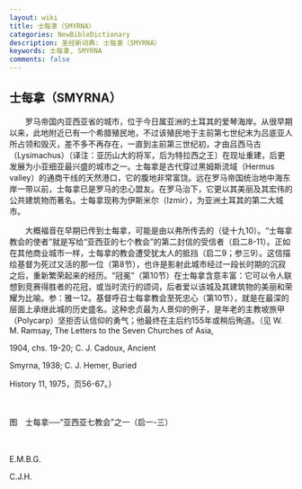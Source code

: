 ```yaml
---
layout: wiki
title: 士每拿（SMYRNA）
categories: NewBibleDictionary
description: 圣经新词典: 士每拿（SMYRNA）
keywords: 士每拿, SMYRNA
comments: false
---
```


## 士每拿（SMYRNA）

　　罗马帝国内亚西亚省的城市，位于今日属亚洲的土耳其的爱琴海岸。从很早期以来，此地附近已有一个希腊殖民地，不过该殖民地于主前第七世纪末为吕底亚人所占领和毁灭，差不多不再存在，一直到主前第三世纪初，才由吕西马古（Lysimachus）〔译注：亚历山大的将军，后为特拉西之王〕在现址重建，后更发展为小亚细亚最兴盛的城市之一。士每拿是古代穿过黑姆斯流域（Hermus valley）的通商干线的天然港口，它的腹地非常富饶。远在罗马帝国统治地中海东岸一带以前，士每拿已是罗马的忠心盟友。在罗马治下，它更以其美丽及其宏伟的公共建筑物而著名。士每拿现称为伊斯米尔（Izmir），为亚洲土耳其的第二大城市。

　　大概福音在早期已传到士每拿，可能是由以弗所传去的（徒十九10）。“士每拿教会的使者”就是写给“亚西亚的七个教会”的第二封信的受信者（启二8-11）。正如在其他商业城市一样，士每拿的教会遭受犹太人的抵挡（启二9；参三9）。这信描绘基督为死过又活的那一位（第8节），也许是影射此城市经过一段长时期的沉寂之后，重新繁荣起来的经历。“冠冕”（第10节）在士每拿含意丰富：它可以令人联想到竞赛得胜者的花冠，或当时流行的颂词，后者爱以该城及其建筑物的美丽和荣耀为比喻。参：雅一12。基督呼召士每拿教会至死忠心（第10节），就是在最深的层面上承继此城的历史盛名。这种忠贞最为人景仰的例子，是年老的主教坡旅甲（Polycarp）坚拒否认信仰的勇气；他最终在主后约155年或稍后殉道。（见 W. M. Ramsay, The Letters to the Seven Churches of Asia,

1904, chs. 19-20; C. J. Cadoux, Ancient

Smyrna, 1938; C. J. Hemer, Buried

History 11, 1975，页56-67。）

　





图　士每拿──“亚西亚七教会”之一（启一-三）

　

E.M.B.G.

C.J.H.







